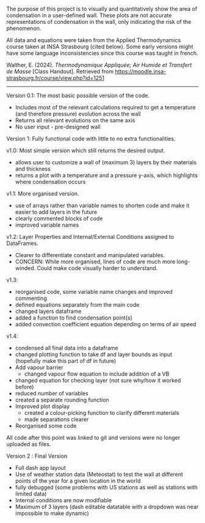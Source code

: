The purpose of this project is to visually and quantitatively show the area of condensation in a user-defined wall. These plots are not accurate representations of condensation in the wall, only indicating the risk of the phenomenon. 

All data and equations were taken from the Applied Thermodynamics course taken at INSA Strasbourg (cited below).
Some early versions might have some language inconsistencies since this course was taught in french. 

Walther, E. (2024). _Thermodynamique Appliquée; Air Humide et Transfert de Masse_ [Class Handout]. Retrieved from https://moodle.insa-strasbourg.fr/course/view.php?id=1251

------------------------------------------------------------------------------------------------------------------------------------------------------------------------------

Version 0.1: The most basic possible version of the code.
- Includes most of the relevant calculations required to get a temperature (and therefore pressure) evolution across the wall
- Returns all relevant evolutions on the same axis
- No user input - pre-designed wall


Version 1: Fully functional code with little to no extra functionalities.

  v1.0: Most simple version which still returns the desired output.
  - allows user to customize a wall of (maximum 3) layers by their materials and thickness
  - returns a plot with a temperature and a pressure y-axis, which highlights where condensation occurs

  v1.1: More organised version.
  - use of arrays rather than variable names to shorten code and make it easier to add layers in the future 
  - clearly commented blocks of code
  - improved variable names

  v1.2: Layer Properties and Internal/External Conditions assigned to DataFrames.
  - Clearer to differentiate constant and manipulated variables.
  - CONCERN: While more organised, lines of code are much more long-winded. Could make code visually harder to understand.

  v1.3: 
  - reorganised code, some variable name changes and improved commenting
  - defined equations separately from the main code
  - changed layers dataframe
  - added a function to find condensation point(s)
  - added convection coefficient equation depending on terms of air speed

v1.4:
  - condensed all final data into a dataframe
  - changed plotting function to take df and layer bounds as input (hopefully make this part of df in future)
  - Add vapour barrier
    - changed vapour flow equation to include addition of a VB
  - changed equation for checking layer (not sure why/how it worked before)
  - reduced number of variables
  - created a separate rounding function
  - Improved plot display
    - created a colour-picking function to clarify different materials
    - made separations clearer
  - Reorganised some code

All code after this point was linked to git and versions were no longer uploaded as files.


Version 2 : Final Version
- Full dash app layout
- Use of weather station data (Meteostat) to test the wall at different points of the year for a given location in the world
- fully debugged (some problems with US stations as well as stations with limited data)
- Internal conditions are now modifiable 
- Maximum of 3 layers (dash editable datatable with a dropdown was near impossible to make dynamic)
